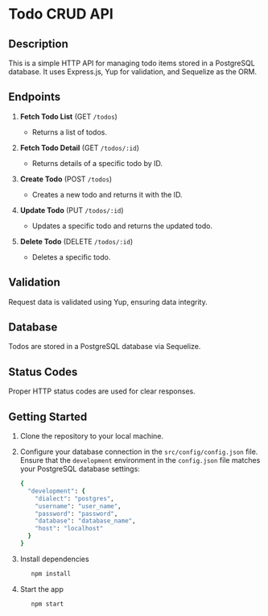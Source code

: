 # Todo CRUD API

## Description

This is a simple HTTP API for managing todo items stored in a PostgreSQL database. It uses Express.js, Yup for validation, and Sequelize as the ORM.

## Endpoints

1. **Fetch Todo List** (GET `/todos`)
   - Returns a list of todos.
2. **Fetch Todo Detail** (GET `/todos/:id`)

   - Returns details of a specific todo by ID.

3. **Create Todo** (POST `/todos`)

   - Creates a new todo and returns it with the ID.

4. **Update Todo** (PUT `/todos/:id`)

   - Updates a specific todo and returns the updated todo.

5. **Delete Todo** (DELETE `/todos/:id`)
   - Deletes a specific todo.

## Validation

Request data is validated using Yup, ensuring data integrity.

## Database

Todos are stored in a PostgreSQL database via Sequelize.

## Status Codes

Proper HTTP status codes are used for clear responses.

## Getting Started

1. Clone the repository to your local machine.

2. Configure your database connection in the `src/config/config.json` file. Ensure that the `development` environment in the `config.json` file matches your PostgreSQL database settings:

   ```ruby
   {
     "development": {
       "dialect": "postgres",
       "username": "user_name",
       "password": "password",
       "database": "database_name",
       "host": "localhost"
     }
   }
   ```
3. Install dependencies

   ```ruby
      npm install
   ```

4. Start the app

   ```ruby
      npm start
   ```
